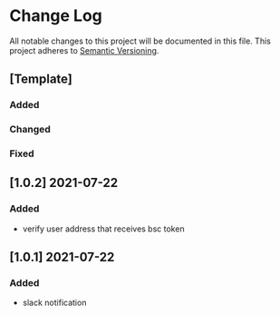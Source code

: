 # Change Log
All notable changes to this project will be documented in this file.
This project adheres to [Semantic Versioning](http://semver.org/).

## [Template]
### Added
### Changed
### Fixed

## [1.0.2] 2021-07-22
### Added
- verify user address that receives bsc token

## [1.0.1] 2021-07-22
### Added
- slack notification
